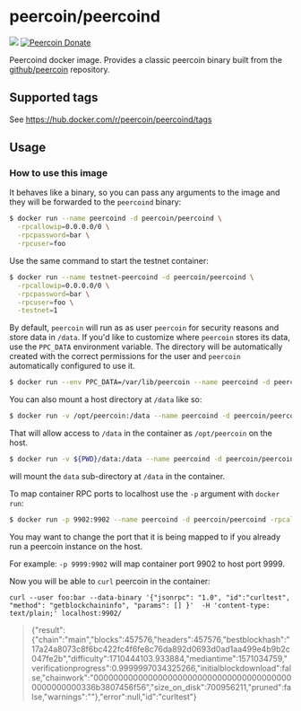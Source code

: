 # peercoin/peercoind

[![](https://images.microbadger.com/badges/image/peercoin/peercoind.svg)](https://microbadger.com/images/peercoin/peercoind "Size/Layers")
[![Peercoin Donate](https://badgen.net/badge/peercoin/Donate/green?icon=https://raw.githubusercontent.com/peercoin/media/84710cca6c3c8d2d79676e5260cc8d1cd729a427/Peercoin%202020%20Logo%20Files/01.%20Icon%20Only/Inside%20Circle/Transparent/Green%20Icon/peercoin-icon-green-transparent.svg)](https://chainz.cryptoid.info/ppc/address.dws?p92W3t7YkKfQEPDb7cG9jQ6iMh7cpKLvwK)

Peercoind docker image. Provides a classic peercoin binary built from the [github/peercoin](https://github.com/peercoin/peercoin) repository.

## Supported tags

See <https://hub.docker.com/r/peercoin/peercoind/tags>

## Usage

### How to use this image

It behaves like a binary, so you can pass any arguments to the image and they will be forwarded to the `peercoind` binary:

```sh
$ docker run --name peercoind -d peercoin/peercoind \
  -rpcallowip=0.0.0.0/0 \
  -rpcpassword=bar \
  -rpcuser=foo
```

Use the same command to start the testnet container:

```sh
$ docker run --name testnet-peercoind -d peercoin/peercoind \
  -rpcallowip=0.0.0.0/0 \
  -rpcpassword=bar \
  -rpcuser=foo \
  -testnet=1
```

By default, `peercoin` will run as as user `peercoin` for security reasons and store data in `/data`. If you'd like to customize where `peercoin` stores its data, use the `PPC_DATA` environment variable. The directory will be automatically created with the correct permissions for the user and `peercoin` automatically configured to use it.

```sh
$ docker run --env PPC_DATA=/var/lib/peercoin --name peercoind -d peercoin/peercoind
```

You can also mount a host directory at `/data` like so:

```sh
$ docker run -v /opt/peercoin:/data --name peercoind -d peercoin/peercoind
```
That will allow access to `/data` in the container as `/opt/peercoin` on the host.

```sh
$ docker run -v ${PWD}/data:/data --name peercoind -d peercoin/peercoind
```
will mount the `data` sub-directory at `/data` in the container.

To map container RPC ports to localhost use the `-p` argument with `docker run`:

```sh
$ docker run -p 9902:9902 --name peercoind -d peercoin/peercoind -rpcallowip=*
```
You may want to change the port that it is being mapped to if you already run a peercoin instance on the host.

For example: `-p 9999:9902` will map container port 9902 to host port 9999.

Now you will be able to `curl` peercoin in the container:

`curl --user foo:bar --data-binary '{"jsonrpc": "1.0", "id":"curltest", "method": "getblockchaininfo", "params": [] }'  -H 'content-type: text/plain;' localhost:9902/`

> {"result":{"chain":"main","blocks":457576,"headers":457576,"bestblockhash":"17a24a8073c8f6bc422fc4f6fe8c76da892d0693d0ad1aa499e4b9b2c047fe2b","difficulty":1710444103.933884,"mediantime":1571034759,"verificationprogress":0.9999997034325266,"initialblockdownload":false,"chainwork":"00000000000000000000000000000000000000000000000000336b3807456f56","size_on_disk":700956211,"pruned":false,"warnings":""},"error":null,"id":"curltest"}
